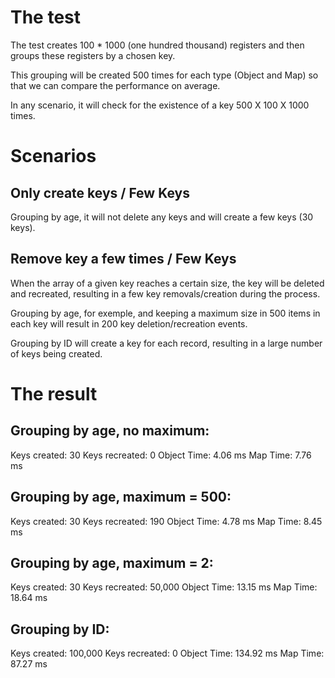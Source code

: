 # The test

The test creates 100 \* 1000 (one hundred thousand) registers and then groups these registers by a chosen key.

This grouping will be created 500 times for each type (Object and Map) so that we can compare the performance on average.

In any scenario, it will check for the existence of a key 500 X 100 X 1000 times.

# Scenarios

## Only create keys / Few Keys

Grouping by age, it will not delete any keys and will create a few keys (30 keys).

## Remove key a few times / Few Keys

When the array of a given key reaches a certain size, the key will be deleted and recreated, resulting in a few key removals/creation during the process.

Grouping by age, for exemple, and keeping a maximum size in 500 items in each key will result in 200 key deletion/recreation events.

Grouping by ID will create a key for each record, resulting in a large number of keys being created.

# The result

## Grouping by age, no maximum:

Keys created: 30
Keys recreated: 0
Object Time: 4.06 ms
Map Time: 7.76 ms

## Grouping by age, maximum = 500:

Keys created: 30
Keys recreated: 190
Object Time: 4.78 ms
Map Time: 8.45 ms

## Grouping by age, maximum = 2:

Keys created: 30
Keys recreated: 50,000
Object Time: 13.15 ms
Map Time: 18.64 ms

## Grouping by ID:

Keys created: 100,000
Keys recreated: 0
Object Time: 134.92 ms
Map Time: 87.27 ms
